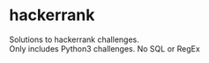 # hackerrank
Solutions to hackerrank challenges.<br />
Only includes Python3 challenges. No SQL or RegEx
